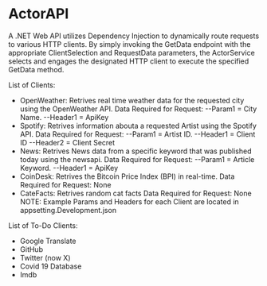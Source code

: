 # ActorAPI

A .NET Web API utilizes Dependency Injection to dynamically route requests to various HTTP clients. By simply invoking the GetData endpoint with the appropriate ClientSelection and RequestData parameters, the ActorService selects and engages the designated HTTP client to execute the specified GetData method. 

List of Clients:
  - OpenWeather:
      Retrives real time weather data for the requested city using the OpenWeather API.
    Data Required for Request:
      --Param1 = City Name.
      --Header1 = ApiKey
  - Spotify:
      Retrives information abouta a requested Artist using the Spotify API.
    Data Required for Request:
      --Param1 = Artist ID.
      --Header1 = Client ID
      --Header2 = Client Secret
  - News:
      Retrives News data from a specific keyword that was published today using the newsapi.
    Data Required for Request:
      --Param1 = Article Keyword.
      --Header1 = ApiKey
  - CoinDesk:
      Retrives the Bitcoin Price Index (BPI) in real-time.
    Data Required for Request:
      None
  - CateFacts:
      Retrives random cat facts
    Data Required for Request:
      None
NOTE: Example Params and Headers for each Client are located in appsetting.Development.json

List of To-Do Clients:
  - Google Translate
  - GitHub
  - Twitter (now X)
  - Covid 19 Database
  - Imdb
